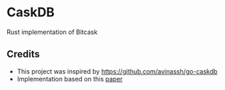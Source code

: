# CaskDB
Rust implementation of Bitcask

## Credits
- This project was inspired by https://github.com/avinassh/go-caskdb
- Implementation based on this [paper](https://riak.com/assets/bitcask-intro.pdf)
